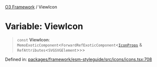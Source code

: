 [O3 Framework](../API.md) / ViewIcon

# Variable: ViewIcon

> `const` **ViewIcon**: `MemoExoticComponent`\<`ForwardRefExoticComponent`\<[`IconProps`](../type-aliases/IconProps.md) & `RefAttributes`\<`SVGSVGElement`\>\>\>

Defined in: [packages/framework/esm-styleguide/src/icons/icons.tsx:708](https://github.com/UjjawalPrabhat/openmrs-esm-core/blob/main/packages/framework/esm-styleguide/src/icons/icons.tsx#L708)
